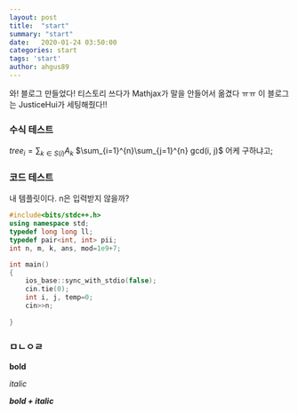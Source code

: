 ```yaml
---
layout: post
title:  "start"
summary: "start"
date:   2020-01-24 03:50:00
categories: start
tags: 'start'
author: ahgus89
---
```


와! 블로그 만들었다!
티스토리 쓰다가 Mathjax가 말을 안들어서 옮겼다 ㅠㅠ
이 블로그는 JusticeHui가 세팅해줬다!! 

### 수식 테스트
$tree_i = \sum_{k∈S(i)} A_k$
$\sum_{i=1}^{n}\sum_{j=1}^{n} gcd(i, j)$ 어케 구하냐고;

### 코드 테스트
내 템플릿이다. n은 입력받지 않을까?
```cpp
#include<bits/stdc++.h>
using namespace std;
typedef long long ll;
typedef pair<int, int> pii;
int n, m, k, ans, mod=1e9+7;

int main()
{
	ios_base::sync_with_stdio(false);
	cin.tie(0);
	int i, j, temp=0;
	cin>>n;
	
}
```

### ㅁㄴㅇㄹ
**bold**

*italic*

***bold + italic***
